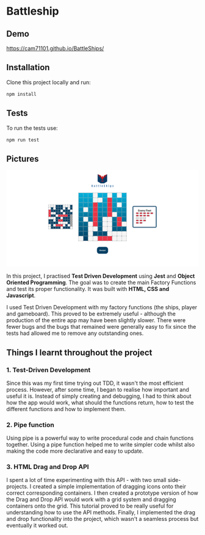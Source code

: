 # Battleship

## Demo

https://cam71101.github.io/BattleShips/

## Installation

Clone this project locally and run:

```bash
npm install
```

## Tests

To run the tests use:

```bash
npm run test
```

## Pictures

![preview](https://github.com/cam71101/portfolio/blob/main/src/assets/BattleShips_ScreeGrab_Desktop_Cropped.png)

In this project, I practised **Test Driven Development** using **Jest** and **Object Oriented Programming**. The goal was to create the main Factory Functions and test its proper functionality. It was built with **HTML, CSS and Javascript**.

I used Test Driven Development with my factory functions (the ships, player and gameboard). This proved to be extremely useful - although the production of the entire app may have been slightly slower. There were fewer bugs and the bugs that remained were generally easy to fix since the tests had allowed me to remove any outstanding ones.

## Things I learnt throughout the project

### 1. Test-Driven Development

Since this was my first time trying out TDD, it wasn't the most efficient process. However, after some time, I began to realise how important and useful it is. Instead of simply creating and debugging, I had to think about how the app would work, what should the functions return, how to test the different functions and how to implement them.

### 2. Pipe function

Using pipe is a powerful way to write procedural code and chain functions together. Using a pipe function helped me to write simpler code whilst also making the code more declarative and easy to update.

### 3. HTML Drag and Drop API

I spent a lot of time experimenting with this API - with two small side-projects. I created a simple implementation of dragging icons onto their correct corresponding containers. I then created a prototype version of how the Drag and Drop API would work with a grid system and dragging containers onto the grid. This tutorial proved to be really useful for understanding how to use the API methods. Finally, I implemented the drag and drop functionality into the project, which wasn't a seamless process but eventually it worked out.
